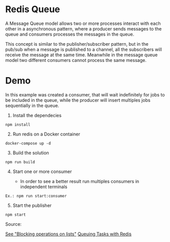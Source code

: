 # Redis Queue

A Message Queue model allows two or more processes interact with each other in a asynchronous pattern, where a producer sends messages to the queue and consumers processes the messages in the queue.

This concept is similar to the publisher/subscriber pattern, but in the pub/sub when a message is published to a channel, all the subscribers will receive the message at the same time. Meanwhile in the message queue model two different consumers cannot process the same message.

# Demo

In this example was created a consumer, that will wait indefinitely for jobs to be included in the queue, while the producer will insert multiples jobs sequentially in the queue.

1. Install the dependecies

```
npm install
```

2. Run redis on a Docker container

```
docker-compose up -d
```

3. Build the solution

```
npm run build
```

4. Start one or more consumer

    * In order to see a better result run multiples consumers in independent terminals

```
Ex.: npm run start:consumer
```

5. Start the publisher

```
npm start
```

Source:

[See "Blocking operations on lists"](https://redis.io/topics/data-types-intro)
[Queuing Tasks with Redis](https://www.rapid7.com/blog/post/2016/05/04/queuing-tasks-with-redis/)